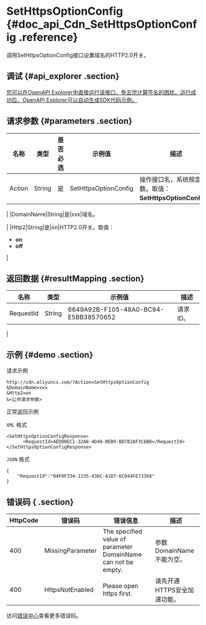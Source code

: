 # SetHttpsOptionConfig {#doc_api_Cdn_SetHttpsOptionConfig .reference}

调用SetHttpsOptionConfig接口设置域名的HTTP2.0开关。

## 调试 {#api_explorer .section}

[您可以在OpenAPI Explorer中直接运行该接口，免去您计算签名的困扰。运行成功后，OpenAPI Explorer可以自动生成SDK代码示例。](https://api.aliyun.com/#product=Cdn&api=SetHttpsOptionConfig&type=RPC&version=2014-11-11)

## 请求参数 {#parameters .section}

|名称|类型|是否必选|示例值|描述|
|--|--|----|---|--|
|Action|String|是|SetHttpsOptionConfig|操作接口名，系统规定参数。取值：**SetHttpsOptionConfig**。

 |
|DomainName|String|是|xxx|域名。

 |
|Http2|String|是|on|HTTP2.0开关。取值：

 -   **on**
-   **off**

 |

## 返回数据 {#resultMapping .section}

|名称|类型|示例值|描述|
|--|--|---|--|
|RequestId|String|6649A92B-F105-48A0-BC94-E5BB38570652|请求ID。

 |

## 示例 {#demo .section}

请求示例

``` {#request_demo}
http://cdn.aliyuncs.com/?Action=SetHttpsOptionConfig
&DomainName=xxx
&Http2=on
&<公共请求参数>
```

正常返回示例

`XML` 格式

``` {#xml_return_success_demo}
<SetHttpsOptionConfigResponse>
      <RequestId>AED00EC1-32A8-4D48-BEB9-BD782AF3C6BD</RequestId>
</SetHttpsOptionConfigResponse>
```

`JSON` 格式

``` {#json_return_success_demo}
{
	"RequestId":"04F0F334-1335-436C-A1D7-6C044FE73368"
}
```

## 错误码 { .section}

|HttpCode|错误码|错误信息|描述|
|--------|---|----|--|
|400|MissingParameter|The specified value of parameter DomainName can not be empty.|参数DomainName不能为空。|
|400|HttpsNotEnabled|Please open https first.|请先开通HTTPS安全加速功能。|

访问[错误中心](https://error-center.aliyun.com/status/product/Cdn)查看更多错误码。

